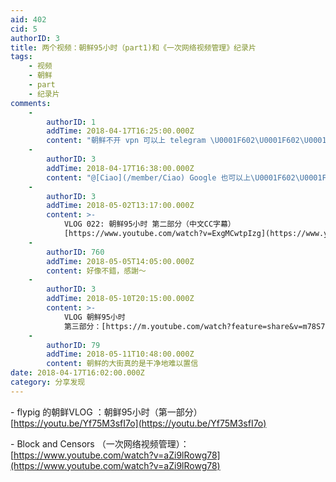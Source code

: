 ```yaml
---
aid: 402
cid: 5
authorID: 3
title: 两个视频：朝鲜95小时（part1)和《一次网络视频管理》纪录片
tags:
    - 视频
    - 朝鲜
    - part
    - 纪录片
comments:
    -
        authorID: 1
        addTime: 2018-04-17T16:25:00.000Z
        content: "朝鲜不开 vpn 可以上 telegram \U0001F602\U0001F602\U0001F602"
    -
        authorID: 3
        addTime: 2018-04-17T16:38:00.000Z
        content: "@[Ciao](/member/Ciao) Google 也可以上\U0001F602\U0001F602\U0001F602"
    -
        authorID: 3
        addTime: 2018-05-02T13:17:00.000Z
        content: >-
            VLOG 022: 朝鲜95小时 第二部分（中文CC字幕）
            [https://www.youtube.com/watch?v=ExgMCwtpIzg](https://www.youtube.com/watch?v=ExgMCwtpIzg)
    -
        authorID: 760
        addTime: 2018-05-05T14:05:00.000Z
        content: 好像不錯，感謝～
    -
        authorID: 3
        addTime: 2018-05-10T20:15:00.000Z
        content: >-
            VLOG 朝鲜95小时
            第三部分：[https://m.youtube.com/watch?feature=share&v=m78S7kIVlvg](https://m.youtube.com/watch?feature=share&v=m78S7kIVlvg)
    -
        authorID: 79
        addTime: 2018-05-11T10:48:00.000Z
        content: 朝鲜的大街真的是干净地难以置信
date: 2018-04-17T16:02:00.000Z
category: 分享发现
---
```


\- flypig 的朝鲜VLOG ：朝鲜95小时（第一部分） [https://youtu.be/Yf75M3sfI7o](https://youtu.be/Yf75M3sfI7o)

\- Block and Censors （一次网络视频管理）：[https://www.youtube.com/watch?v=aZi9lRowg78](https://www.youtube.com/watch?v=aZi9lRowg78)
